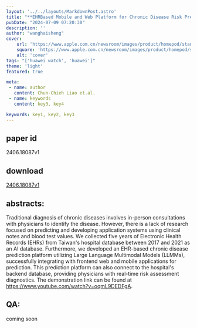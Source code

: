 ```yaml
---
layout: '../../layouts/MarkdownPost.astro'
title: "**EHRBased Mobile and Web Platform for Chronic Disease Risk Prediction Using Large Language Multimodal Models**"
pubDate: "2024-07-09 07:20:30"
description: ''
author: "wanghaisheng"
cover:
    url: 'https://www.apple.com.cn/newsroom/images/product/homepod/standard/Apple-HomePod-hero-230118_big.jpg.large_2x.jpg'
    square: 'https://www.apple.com.cn/newsroom/images/product/homepod/standard/Apple-HomePod-hero-230118_big.jpg.large_2x.jpg'
    alt: 'cover'
tags: "['huawei watch', 'huawei']" 
theme: 'light'
featured: true

meta:
 - name: author
   content: Chun-Chieh Liao et.al.
 - name: keywords
   content: key3, key4

keywords: key1, key2, key3
---
```


## paper id
2406.18087v1
## download
[2406.18087v1](http://arxiv.org/abs/2406.18087v1)
## abstracts:
Traditional diagnosis of chronic diseases involves in-person consultations with physicians to identify the disease. However, there is a lack of research focused on predicting and developing application systems using clinical notes and blood test values. We collected five years of Electronic Health Records (EHRs) from Taiwan's hospital database between 2017 and 2021 as an AI database. Furthermore, we developed an EHR-based chronic disease prediction platform utilizing Large Language Multimodal Models (LLMMs), successfully integrating with frontend web and mobile applications for prediction. This prediction platform can also connect to the hospital's backend database, providing physicians with real-time risk assessment diagnostics. The demonstration link can be found at https://www.youtube.com/watch?v=oqmL9DEDFgA.
## QA:
coming soon

